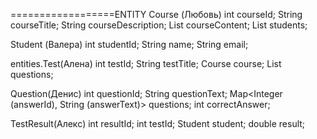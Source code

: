 
==================ENTITY
Course (Любовь)
int courseId;
String courseTitle;
String courseDescription;
List<String> courseContent;
List<Student> students;

Student (Валера)
int studentId;
String name;
String email;

entities.Test(Алена)
int testId;
String testTitle;
Course course;
List<Question> questions;

Question(Денис)
int questionId;
String questionText;
Map<Integer (answerId), String (answerText)> questions;
int correctAnswer;


TestResult(Алекс)
int resultId;
int testId;
Student student;
double result;